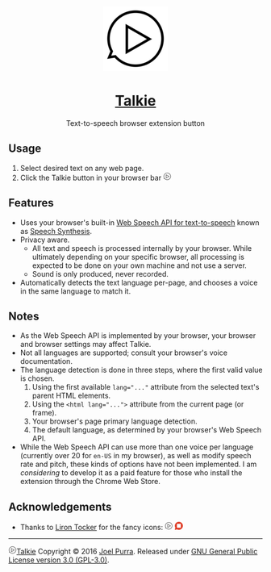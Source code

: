 <p align="center">
  <a href="https://github.com/joelpurra/talkie"><img src="resources/icon/icon-play/icon-128x128.png" alt="Talkie logotype, a speech bubble with a play button inside" width="128" height="128" border="0" /></a>
</p>
<h1 align="center">
  <a href="https://github.com/joelpurra/talkie">Talkie</a>
</h1>
<p align="center">
  Text-to-speech browser extension button
</p>



## Usage

1. Select desired text on any web page.
1. Click the Talkie button in your browser bar <img src="resources/icon/icon-play/icon-16x16.png" alt="Talkie play button" width="16" height="16" border="0" />



## Features

- Uses your browser's built-in [Web Speech API for text-to-speech](https://www.w3.org/community/speech-api/) known as [Speech Synthesis](https://dvcs.w3.org/hg/speech-api/raw-file/9a0075d25326/speechapi.html#tts-section).
- Privacy aware.
  - All text and speech is processed internally by your browser. While ultimately depending on your specific browser, all processing is expected to be done on your own machine and not use a server.
  - Sound is only produced, never recorded.
- Automatically detects the text language per-page, and chooses a voice in the same language to match it.



## Notes

- As the Web Speech API is implemented by your browser, your browser and browser settings may affect Talkie.
- Not all languages are supported; consult your browser's voice documentation.
- The language detection is done in three steps, where the first valid value is chosen.
  1. Using the first available `lang="..."` attribute from the selected text's parent HTML elements.
  1. Using the `<html lang="...">` attribute from the current page (or frame).
  1. Your browser's page primary language detection.
  1. The default language, as determined by your browser's Web Speech API.
- While the Web Speech API can use more than one voice per language (currently over 20 for `en-US` in my browser), as well as modify speech rate and pitch, these kinds of options have not been implemented. I am *considering* to develop it as a paid feature for those who install the extension through the Chrome Web Store.



## Acknowledgements

- Thanks to [Liron Tocker](http://liron.de/) for the fancy icons: <img src="resources/icon/icon-play/icon-16x16.png" alt="Talkie play button" width="16" height="16" border="0" /> <img src="resources/icon/icon-stop/icon-16x16.png" alt="Talkie stop button" width="16" height="16" border="0" />



---

<a href="https://github.com/joelpurra/talkie"><img src="resources/icon/icon-play/icon-16x16.png" alt="Talkie play button" width="16" height="16" border="0" />Talkie</a> Copyright &copy; 2016 [Joel Purra](https://joelpurra.com/). Released under [GNU General Public License version 3.0 (GPL-3.0)](https://www.gnu.org/licenses/gpl.html).
